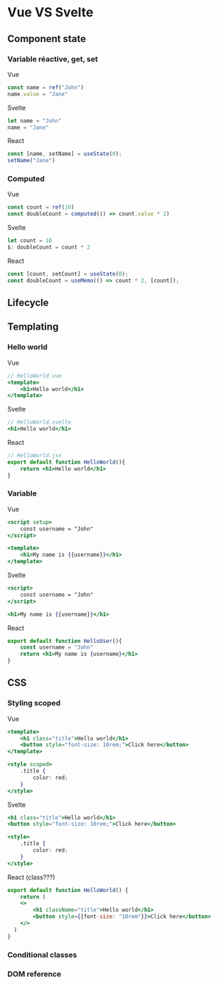 # Vue VS Svelte

## Component state

### Variable réactive, get, set

Vue

```jsx
const name = ref("John")
name.value = "Jane"
```

Svelte

```jsx
let name = "John"
name = "Jane"
```

React

```jsx
const [name, setName] = useState(0);
setName("Jane")
```

### Computed

Vue

```jsx
const count = ref(10)
const doubleCount = computed(() => count.value * 2)
```

Svelte

```jsx
let count = 10
$: doubleCount = count * 2
```

React

```jsx
const [count, setCount] = useState(0);
const doubleCount = useMemo(() => count * 2, [count]);
```

## Lifecycle

## Templating

### Hello world

Vue

```jsx
// HelloWorld.vue
<template>
	<h1>Hello world</h1>
</template>
```

Svelte

```jsx
// HelloWorld.svelte
<h1>Hello world</h1>
```

React

```jsx
// HelloWorld.jsx
export default function HelloWorld(){
	return <h1>Hello world</h1>
}
```

### Variable

Vue

```jsx
<script setup>
	const username = "John"
</script>

<template>
	<h1>My name is {{username}}</h1>
</template>
```

Svelte

```jsx
<script>
	const username = "John"
</script>

<h1>My name is {{username}}</h1>
```

React

```jsx
export default function HelloUser(){
	const username = "John"
	return <h1>My name is {username}</h1>
}
```

## CSS

### Styling scoped

Vue

```jsx
<template>
	<h1 class="title">Hello world</h1>
	<button style="font-size: 10rem;">Click here</button>
</template>

<style scoped>
	.title {
		color: red;
	}
</style>
```

Svelte

```jsx
<h1 class="title">Hello world</h1>
<button style="font-size: 10rem;">Click here</button>

<style>
	.title {
		color: red;
	}
</style>
```

React (class???)

```jsx
export default function HelloWorld() {
	return (
    <>
	    <h1 className="title">Hello world</h1>
	    <button style={{font-size: "10rem"}}>Click here</button>
    </>
  )
}
```

### Conditional classes

### DOM reference